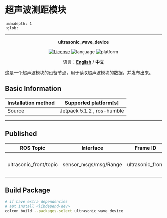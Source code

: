 # 超声波测距模块

```{toctree}
:maxdepth: 1
:glob:
```

------

<p align="center"><strong>ultrasonic_wave_device</strong></p>
<p align="center"><a href="https://github.com/${YOUR_GIT_REPOSITORY}/blob/main/LICENSE"><img alt="License" src="https://img.shields.io/badge/License-Apache%202.0-orange"/></a>
<img alt="language" src="https://img.shields.io/badge/language-c++-red"/>
<img alt="platform" src="https://img.shields.io/badge/platform-linux-l"/>
</p>

<p align="center">
    语言：<a href="./docs/docs_en/README_EN.md"><strong>English</strong></a> / <strong>中文</strong>
</p>

​	这是一个超声波模块的设备节点，用于读取超声波模块的数据，并发布出来。 

## Basic Information

| Installation method | Supported platform[s]      |
| ------------------- | -------------------------- |
| Source              | Jetpack 5.1.2 , ros-humble |

------

## Published

|       ROS Topic        |       Interface       |     Frame ID     |       Description        |
| :--------------------: | :-------------------: | :--------------: | :----------------------: |
| ultrasonic_front/topic | sensor_msgs/msg/Range | ultrasonic_front | 超声波测量结果 30 Hz发布 |



## Build Package

```bash
# if have extra dependencies
# apt install <libdepend-dev>
colcon build --packages-select ultrasonic_wave_device
```

